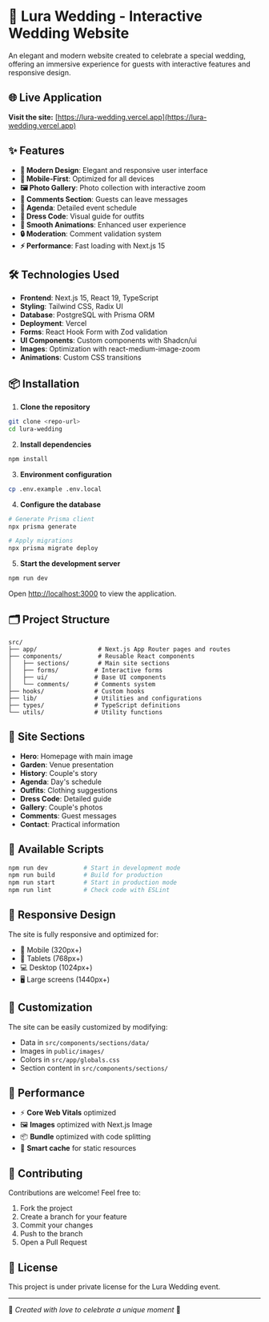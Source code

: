 # 💍 Lura Wedding - Interactive Wedding Website

An elegant and modern website created to celebrate a special wedding, offering an immersive experience for guests with interactive features and responsive design.

## 🌐 Live Application

**Visit the site:** [https://lura-wedding.vercel.app](https://lura-wedding.vercel.app)

## ✨ Features

- **🎨 Modern Design**: Elegant and responsive user interface
- **📱 Mobile-First**: Optimized for all devices
- **🖼️ Photo Gallery**: Photo collection with interactive zoom
- **💬 Comments Section**: Guests can leave messages
- **📅 Agenda**: Detailed event schedule
- **👗 Dress Code**: Visual guide for outfits
- **🌸 Smooth Animations**: Enhanced user experience
- **🔒 Moderation**: Comment validation system
- **⚡ Performance**: Fast loading with Next.js 15

## 🛠️ Technologies Used

- **Frontend**: Next.js 15, React 19, TypeScript
- **Styling**: Tailwind CSS, Radix UI
- **Database**: PostgreSQL with Prisma ORM
- **Deployment**: Vercel
- **Forms**: React Hook Form with Zod validation
- **UI Components**: Custom components with Shadcn/ui
- **Images**: Optimization with react-medium-image-zoom
- **Animations**: Custom CSS transitions

## 📦 Installation

1. **Clone the repository**

```bash
git clone <repo-url>
cd lura-wedding
```

2. **Install dependencies**

```bash
npm install
```

3. **Environment configuration**

```bash
cp .env.example .env.local
```

4. **Configure the database**

```bash
# Generate Prisma client
npx prisma generate

# Apply migrations
npx prisma migrate deploy
```

5. **Start the development server**

```bash
npm run dev
```

Open [http://localhost:3000](http://localhost:3000) to view the application.

## 🗂️ Project Structure

```
src/
├── app/                 # Next.js App Router pages and routes
├── components/          # Reusable React components
│   ├── sections/        # Main site sections
│   ├── forms/          # Interactive forms
│   ├── ui/             # Base UI components
│   └── comments/       # Comments system
├── hooks/              # Custom hooks
├── lib/                # Utilities and configurations
├── types/              # TypeScript definitions
└── utils/              # Utility functions
```

## 🎨 Site Sections

- **Hero**: Homepage with main image
- **Garden**: Venue presentation
- **History**: Couple's story
- **Agenda**: Day's schedule
- **Outfits**: Clothing suggestions
- **Dress Code**: Detailed guide
- **Gallery**: Couple's photos
- **Comments**: Guest messages
- **Contact**: Practical information

## 🚀 Available Scripts

```bash
npm run dev          # Start in development mode
npm run build        # Build for production
npm run start        # Start in production mode
npm run lint         # Check code with ESLint
```

## 📱 Responsive Design

The site is fully responsive and optimized for:

- 📱 Mobile (320px+)
- 📱 Tablets (768px+)
- 💻 Desktop (1024px+)
- 🖥️ Large screens (1440px+)

## 🔧 Customization

The site can be easily customized by modifying:

- Data in `src/components/sections/data/`
- Images in `public/images/`
- Colors in `src/app/globals.css`
- Section content in `src/components/sections/`

## 🌟 Performance

- ⚡ **Core Web Vitals** optimized
- 🖼️ **Images** optimized with Next.js Image
- 📦 **Bundle** optimized with code splitting
- 🔄 **Smart cache** for static resources

## 🤝 Contributing

Contributions are welcome! Feel free to:

1. Fork the project
2. Create a branch for your feature
3. Commit your changes
4. Push to the branch
5. Open a Pull Request

## 📄 License

This project is under private license for the Lura Wedding event.

---

💝 _Created with love to celebrate a unique moment_ 💝
